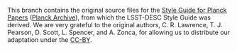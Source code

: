 This branch contains the original source files for the [Style Guide for Planck Papers](https://www.cosmos.esa.int/documents/387566/387653/Planck_Style_Guide.pdf) ([Planck Archive](https://www.cosmos.esa.int/web/planck/publications)), from which the LSST-DESC Style Guide was derived. We are very grateful to the original authors, C. R. Lawrence, T. J. Pearson, D. Scott, L. Spencer, and A. Zonca, for allowing us to distribute our adaptation under the [CC-BY](https://github.com/LSSTDESC/Style_Guide/blob/master/LICENSE).
